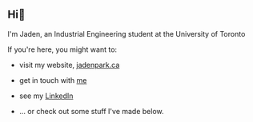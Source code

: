 ## Hi👋

I'm Jaden, an Industrial Engineering student at the University of Toronto

If you're here, you might want to:
- visit my website, [jadenpark.ca](https://jadenpark.ca) <!--🏠-->

- get in touch with [me](mailto:jaehyeongpark06@gmail.com) <!--📫-->

<!-- - [Viewing my resume](resume.pdf) -->

- see my [LinkedIn](https://www.linkedin.com/in/jaehyeongpark/) <!--🌐-->

- ... or check out some stuff <!--👨‍💻--> I've made below.


<!--
**JaehyeongPark06/JaehyeongPark06** is a ✨ _special_ ✨ repository because its `README.md` (this file) appears on your GitHub profile.

Here are some ideas to get you started:

- 🔭 I’m currently working on ...
- 🌱 I’m currently learning ...
- 👯 I’m looking to collaborate on ...
- 🤔 I’m looking for help with ...
- 💬 Ask me about ...
- 📫 How to reach me: ...
- 😄 Pronouns: ...
- ⚡ Fun fact: ...
-->
